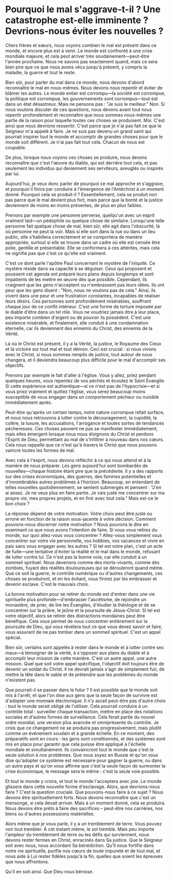 # Pourquoi le mal s'aggrave-t-il ? Une catastrophe est-elle imminente ? Devrions-nous éviter les nouvelles ?

Chers frères et sœurs, nous voyons combien le mal est présent dans ce monde, et encore plus est à venir. Le monde est confronté à une crise mondiale majeure, et cela peut arriver très soudainement—peut-être l'année prochaine. Nous ne savons pas exactement quand, mais ce sera bien pire que ce que nous avons vécu jusqu'à présent, y compris la maladie, la guerre et tout le reste.

Bien sûr, pour parler du mal dans ce monde, nous devons d'abord reconnaître le mal en nous-mêmes. Nous devons nous repentir et éviter de blâmer les autres. Le monde entier est corrompu—la société est corrompue, la politique est corrompue, les gouvernements sont corrompus—tout est dans un état désastreux. Mais ne pensons pas : "Je suis le meilleur." Non. Si nous voulons discuter de ces questions, nous devons avant tout nous repentir profondément et reconnaître que nous sommes nous-mêmes une partie de la raison pour laquelle toutes ces choses se produisent. Moi. C'est ainsi que nous devrions ressentir. C'est parce que je n'ai pas fait ce que le Seigneur m'a appelé à faire. Je ne suis pas devenu un grand saint qui pourrait inspirer tout le monde et accomplir de grandes choses pour que le monde soit différent. Je n'ai pas fait tout cela. Chacun de nous est coupable.

De plus, lorsque nous voyons ces choses se produire, nous devons reconnaître que c'est l'œuvre du diable, qui est derrière tout cela, et pas seulement les individus qui deviennent ses serviteurs, aveuglés ou inspirés par lui.

Aujourd'hui, je veux donc parler de pourquoi ce mal approche et s'aggrave, et pourquoi il finira par conduire à l'émergence de l'Antéchrist à un moment donné. Pourquoi cela se produit-il ? Essentiellement, cela se produit non pas parce que le mal devient plus fort, mais parce que la bonté et la justice deviennent de moins en moins présentes, de plus en plus faibles.

Prenons par exemple une personne perverse, quelqu'un avec un esprit vraiment laid—un pédophile ou quelque chose de similaire. Lorsqu'une telle personne fait quelque chose de mal, bien sûr, elle agit dans l'obscurité, là où personne ne peut la voir. Mais si elle sort dans la rue ou dans un lieu public, elle s'habillera correctement et se comportera de manière appropriée, surtout si elle se trouve dans un cadre où elle est censée être polie, gentille et présentable. Elle se conformera à ces attentes, mais cela ne signifie pas que c'est ce qu'elle est vraiment.

C'est ce dont parle l'apôtre Paul concernant le mystère de l'iniquité. Ce mystère réside dans sa capacité à se déguiser. Ceux qui proposent et poussent cet agenda ont préparé leurs plans depuis longtemps et sont impatients de les mettre en œuvre dès que possible. Cependant, ils craignent que les gens n'acceptent ou n'embrassent pas leurs idées. Ils ont peur que les gens disent : "Non, nous ne voulons pas de cela." Ainsi, ils vivent dans une peur et une frustration constantes, incapables de réaliser leurs désirs. Ces personnes sont profondément misérables, souffrant chaque jour de ce conflit intérieur. C'est une forme de torture imposée par le diable d'être dans un tel rôle. Vous ne voudriez jamais être à leur place, peu importe combien d'argent ou de pouvoir ils possèdent. C'est une existence misérable, et finalement, elle conduit à une condamnation éternelle, car ils deviennent des ennemis du Christ, des ennemis de la Vérité.

Là où le Christ est présent, il y a la Vérité, la justice, le Royaume des Cieux et la victoire sur tout mal et tout démon. Ceci est crucial : si nous vivons avec le Christ, si nous sommes remplis de justice, tout autour de nous changera, et il deviendra beaucoup plus difficile pour le mal d'accomplir ses objectifs.

Prenons par exemple le fait d'aller à l'église. Vous y allez, priez pendant quelques heures, vous repentez de vos péchés et écoutez le Saint Évangile. Si cette expérience est authentique—si ce n'est pas de l'hypocrisie—et si vous priez vraiment et quittez l'église, vous serez beaucoup moins susceptible de vous engager dans un comportement pécheur ou nuisible immédiatement après.

Peut-être qu'après un certain temps, notre nature corrompue refait surface, et nous nous retrouvons à lutter contre le découragement, la cupidité, la colère, la luxure, les accusations, l'arrogance et toutes sortes de tendances pécheresses. Ces choses peuvent ne pas se manifester immédiatement, mais elles émergent lorsque nous nous éloignons du Christ et perdons l'Esprit de Dieu, permettant au mal de s'infiltrer à nouveau dans nos cœurs. Cela nous rappelle que ce n'est qu'à travers le Christ que nous pouvons vaincre toutes les formes de mal.

Avec cela à l'esprit, nous devons réfléchir à ce qui nous attend et à la manière de nous préparer. Les gens aujourd'hui sont bombardés de nouvelles—chaque histoire étant pire que la précédente. Il y a des rapports sur des crises économiques, des guerres, des famines potentielles et d'innombrables autres problèmes à l'horizon. Beaucoup, en entendant de telles nouvelles quotidiennement, se sentent submergés et pensent : "J'en ai assez. Je ne veux plus en faire partie. Je vais juste me concentrer sur ma propre vie, mes propres projets, et en finir avec tout cela." Mais est-ce le bon choix ?

La réponse dépend de votre motivation. Votre choix peut être juste ou erroné en fonction de la raison sous-jacente à votre décision. Comment pouvons-nous discerner notre motivation ? Nous pouvons le dire en examinant ce que nous avons l'intention de faire. Si vous vous retirez du monde, sur quoi allez-vous vous concentrer ? Allez-vous simplement vous concentrer sur votre vie personnelle, vos hobbies, vos vacances et vivre en paix sans vous engager avec les autres ? Si tel est votre plan, c'est un acte de fuite—une tentative d'éviter la réalité et le mal dans le monde, refusant de lutter contre lui. Ce n'est pas la bonne voie, car elle conduit à un sommeil spirituel. Nous devenons comme des morts-vivants, comme des zombies, fuyant des réalités douloureuses qui se dérouleront quand même. Que ce soit la guerre, le contrôle numérique ou d'autres changements, ces choses se produiront, et en les évitant, vous finirez par les embrasser et devenir esclave. C'est le mauvais choix.

La bonne motivation pour se retirer du monde est d'entrer dans une vie spirituelle plus profonde—d'embrasser l'ascétisme, de rejoindre un monastère, de prier, de lire les Évangiles, d'étudier la théologie et de se concentrer sur la prière, le jeûne et la poursuite de Jésus-Christ. Si tel est votre objectif, alors se retirer des distractions mondaines peut être bénéfique. Cela vous permet de vous concentrer entièrement sur la poursuite de Dieu, qui vous révélera tout ce que vous devez savoir et faire, vous assurant de ne pas tomber dans un sommeil spirituel. C'est un appel spécial.

Bien sûr, certains sont appelés à rester dans le monde et à lutter contre ses maux—à témoigner de la vérité, à s'opposer aux plans du diable et à accomplir leur mission de cette manière. C'est un autre appel, une autre mission. Quel que soit votre appel spécifique, l'objectif doit toujours être de devenir un soldat du Christ. Il ne devrait jamais s'agir de simplement fuir, de mettre la tête dans le sable et de prétendre que les problèmes du monde n'existent pas.

Que pourrait-il se passer dans le futur ? Il est possible que le monde soit mis à l'arrêt, et que l'on dise aux gens que la seule façon de survivre est d'adopter une monnaie électronique. Il n'y aurait peut-être pas d'autre choix : tout le monde serait obligé de l'utiliser. Cela pourrait conduire à un contrôle total : surveiller chaque transaction, mettre en place des notations sociales et d'autres formes de surveillance. Cela ferait partie du nouvel ordre mondial, une version plus avancée et omniprésente du contrôle. Je crois que ce changement ne se produira pas progressivement, mais plutôt comme un événement soudain et à grande échelle. En ce moment, des préparatifs sont en cours : les gens sont conditionnés, et des systèmes sont mis en place pour garantir que cela puisse être appliqué à l'échelle mondiale et simultanément. Ils convaincront tout le monde que c'est la seule solution à nos problèmes. Que vous soyez en Russie et qu'on vous dise qu'adopter ce système est nécessaire pour gagner la guerre, ou dans un autre pays et qu'on vous affirme que c'est la seule façon de surmonter la crise économique, le message sera le même : c'est la seule voie possible.

Et tout le monde y croira, et tout le monde l'acceptera avec joie. Le monde glissera dans cette nouvelle forme d'esclavage. Alors, que devrions-nous faire ? C'est la question cruciale. Que pouvons-nous faire à ce sujet ? Nous devons être spirituellement forts. Nous devons reconnaître que c'est un mensonge, si cela devait arriver. Mais à un moment donné, cela se produira. Nous devons être prêts à faire des sacrifices – peut-être nos carrières, nos biens ou d'autres possessions matérielles.

Alors même que je vous parle, il y a un tremblement de terre. Vous pouvez voir tout trembler. À cet instant même, le sol tremble. Mais peu importe l'ampleur du tremblement de terre ou les défis qui surviennent, nous devons rester fermes en Christ, enracinés dans Sa justice. Que le Seigneur soit avec nous, nous accordant Sa bénédiction. Qu'Il nous fortifie dans notre vie spirituelle, purifie nos cœurs de toute impureté et de tout mal, et nous aide à Lui rester fidèles jusqu'à la fin, quelles que soient les épreuves que nous affrontons.

Qu'il en soit ainsi. Que Dieu nous bénisse.

